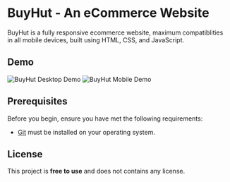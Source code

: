 # BuyHut - An eCommerce Website



BuyHut is a fully responsive ecommerce website, maximum compatiblities in all mobile devices, built using HTML, CSS, and JavaScript.

## Demo

![BuyHut Desktop Demo](./website-demo-image/desktop.png "Desktop Demo")
![BuyHut Mobile Demo](./website-demo-image/mobile.png "Mobile Demo")

## Prerequisites

Before you begin, ensure you have met the following requirements:

* [Git](https://git-scm.com/downloads "Download Git") must be installed on your operating system.




## License

This project is **free to use** and does not contains any license.
